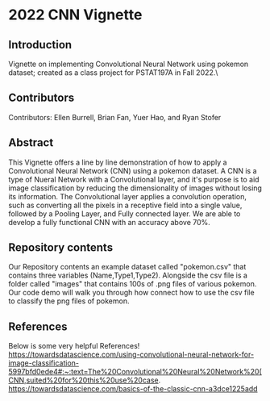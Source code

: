# 2022 CNN Vignette

## Introduction
Vignette on implementing Convolutional Neural Network using pokemon dataset; created as a class project for PSTAT197A in Fall 2022.\

## Contributors
Contributors: Ellen Burrell, Brian Fan, Yuer Hao, and Ryan Stofer

## Abstract
This Vignette offers a line by line demonstration of how to apply a Convolutional Neural Network (CNN) using a pokemon dataset. A CNN is a type of Nueral Network with a Convolutional layer, and it's purpose is to aid image classification by reducing the dimensionality of images without losing its information. The Convolutional layer applies a convolution operation, such as converting all the pixels in a receptive field into a single value, followed by a Pooling Layer, and Fully connected layer. We are able to develop a fully functional CNN with an accuracy above 70%. 

## Repository contents
Our Repository contents an example dataset called "pokemon.csv" that contains three variables (Name,Type1,Type2). Alongside the csv file is a folder called "images" that contains 100s of .png files of various pokemon. Our code demo will walk you through how connect how to use the csv file to classify the png files of pokemon.

## References
Below is some very helpful References!
https://towardsdatascience.com/using-convolutional-neural-network-for-image-classification-5997bfd0ede4#:~:text=The%20Convolutional%20Neural%20Network%20(CNN,suited%20for%20this%20use%20case.
https://towardsdatascience.com/basics-of-the-classic-cnn-a3dce1225add